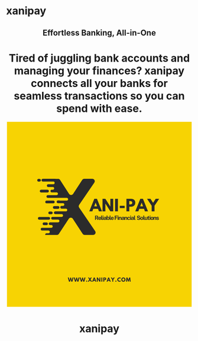 # xanipay
<div align="center">

## Effortless Banking, All-in-One

# Tired of juggling bank accounts and managing your finances? xanipay connects all your banks for seamless transactions so you can spend with ease.

![Banner](.github/xani-logo.png)

# xanipay
</div>
